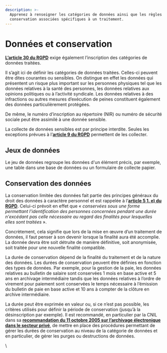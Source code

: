 ```yaml
---
description: >-
  Apprenez à renseigner les catégories de données ainsi que les règles de
  conservation associées spécifiques à un traitement.
---
```


# Données et conservation

[**L’article 30 du RGPD**](https://www.cnil.fr/fr/reglement-europeen-protection-donnees/chapitre4) exige également l’inscription des catégories de données traitées.

Il s’agit ici de définir les catégories de données traitées. Celles-ci peuvent être dites courantes ou sensibles. On distingue en effet les données qui présentent un risque plus important sur les personnes physiques tel que les données relatives à la santé des personnes, les données relatives aux opinions politiques ou à l’activité syndicale. Les données relatives à des infractions ou autres mesures d’exécution de peines constituent également des données particulièrement protégées.&#x20;

De même, le numéro d’inscription au répertoire (NIR) ou numéro de sécurité sociale peut être assimilé à une donnée sensible.&#x20;

La collecte de données sensibles est par principe interdite. Seules les exceptions prévues à l’[**article 9 du RGPD**](https://www.cnil.fr/fr/reglement-europeen-protection-donnees/chapitre2) permettent de les collecter.



## Jeux de données

Le jeu de données regroupe les données d'un élément précis, par exemple, une table dans une base de données ou un formulaire de collecte papier.

## Conservation des données

La conservation limitée des données fait partie des principes généraux du droit des données à caractère personnel et est rappelée à l’[**article 5 1. e) du RGPD**](https://www.cnil.fr/fr/reglement-europeen-protection-donnees/chapitre2). Celui-ci prévoit en effet que « _conservées sous une forme permettant l'identification des personnes concernées pendant une durée n'excédant pas celle nécessaire au regard des finalités pour lesquelles elles sont traitées_ ».

Concrètement, cela signifie que lors de la mise en œuvre d’un traitement de données, il faut penser à son devenir lorsque la finalité aura été accomplie. La donnée devra être soit détruite de manière définitive, soit anonymisée, soit traitée pour une nouvelle finalité compatible.&#x20;

La durée de conservation dépend de la finalité du traitement et de la nature des données. Les durées de conservation peuvent être définies en fonction des types de données. Par exemple, pour la gestion de la paie, les données relatives au bulletin de salaire sont conservées 1 mois en base active et 5 ans en archivage intermédiaire tandis que les données relatives à l’ordre de virement pour paiement sont conservées le temps nécessaire à l’émission du bulletin de paie en base active et 10 ans à compter de la clôture en archive intermédiaire.&#x20;

La durée peut être exprimée en valeur ou, si ce n’est pas possible, les critères utilisés pour définir la période de conservation (jusqu’à la désinscription par exemple). Il est recommandé, en particulier par la CNIL dans sa [**recommandation du 11 octobre 2005 sur l’archivage électronique dans le secteur privé**](https://www.legifrance.gouv.fr/affichCnil.do?id=CNILTEXT000017651957), de mettre en place des procédures permettant de gérer les durées de conservation au niveau de la catégorie de données et en particulier, de gérer les purges ou destructions de données.

\
